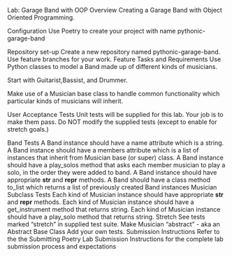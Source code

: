 Lab: Garage Band with OOP
Overview
Creating a Garage Band with Object Oriented Programming.

Configuration
Use Poetry to create your project with name pythonic-garage-band

Repository set-up
Create a new repository named pythonic-garage-band.
Use feature branches for your work.
Feature Tasks and Requirements
Use Python classes to model a Band made up of different kinds of musicians.

Start with Guitarist,Bassist, and Drummer.

Make use of a Musician base class to handle common functionality which particular kinds of musicians will inherit.

User Acceptance Tests
Unit tests will be supplied for this lab. Your job is to make them pass. Do NOT modify the supplied tests (except to enable for stretch goals.)

Band Tests
A Band instance should have a name attribute which is a string.
A Band instance should have a members attribute which is a list of instances that inherit from Musician base (or super) class.
A Band instance should have a play_solos method that asks each member musician to play a solo, in the order they were added to band.
A Band instance should have appropriate __str__ and __repr__ methods.
A Band should have a class method to_list which returns a list of previously created Band instances
Musician Subclass Tests
Each kind of Musician instance should have appropriate __str__ and __repr__ methods.
Each kind of Musician instance should have a get_instrument method that returns string.
Each kind of Musician instance should have a play_solo method that returns string.
Stretch
See tests marked “stretch” in supplied test suite.
Make Musician “abstract” - aka an Abstract Base Class
Add your own tests.
Submission Instructions
Refer to the the Submitting Poetry Lab Submission Instructions for the complete lab submission process and expectations